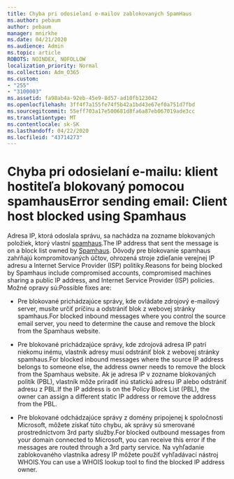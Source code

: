 ```yaml
---
title: Chyba pri odosielaní e-mailov zablokovaných SpamHaus
ms.author: pebaum
author: pebaum
manager: mnirkhe
ms.date: 04/21/2020
ms.audience: Admin
ms.topic: article
ROBOTS: NOINDEX, NOFOLLOW
localization_priority: Normal
ms.collection: Adm_O365
ms.custom:
- "255"
- "3100003"
ms.assetid: fa98ab4a-92eb-45e9-8d57-ad10fb123042
ms.openlocfilehash: 3ff4f7a155fe74f5b42a1bd43e67ef0a751d7fbd
ms.sourcegitcommit: 55eff703a17e500681d8fa6a87eb067019ade3cc
ms.translationtype: MT
ms.contentlocale: sk-SK
ms.lasthandoff: 04/22/2020
ms.locfileid: "43714273"
---
```

# <a name="error-sending-email-client-host-blocked-using-spamhaus"></a><span data-ttu-id="a4bef-102">Chyba pri odosielaní e-mailu: klient hostiteľa blokovaný pomocou spamhaus</span><span class="sxs-lookup"><span data-stu-id="a4bef-102">Error sending email: Client host blocked using Spamhaus</span></span>

<span data-ttu-id="a4bef-103">Adresa IP, ktorá odoslala správu, sa nachádza na zozname blokovaných položiek, ktorý vlastní [spamhaus](https://go.microsoft.com/fwlink/p/?linkid=123245).</span><span class="sxs-lookup"><span data-stu-id="a4bef-103">The IP address that sent the message is on a block list owned by [Spamhaus](https://go.microsoft.com/fwlink/p/?linkid=123245).</span></span> <span data-ttu-id="a4bef-104">Dôvody pre blokovanie spamhaus zahŕňajú kompromitovaných účtov, ohrozená stroje zdieľanie verejnej IP adresu a Internet Service Provider (ISP) politiky.</span><span class="sxs-lookup"><span data-stu-id="a4bef-104">Reasons for being blocked by Spamhaus include compromised accounts, compromised machines sharing a public IP address, and Internet Service Provider (ISP) policies.</span></span> <span data-ttu-id="a4bef-105">Možné opravy sú:</span><span class="sxs-lookup"><span data-stu-id="a4bef-105">Possible fixes are:</span></span>
  
- <span data-ttu-id="a4bef-106">Pre blokované prichádzajúce správy, kde ovládate zdrojový e-mailový server, musíte určiť príčinu a odstrániť blok z webovej stránky spamhaus.</span><span class="sxs-lookup"><span data-stu-id="a4bef-106">For blocked inbound messages where you control the source email server, you need to determine the cause and remove the block from the Spamhaus website.</span></span>

- <span data-ttu-id="a4bef-107">Pre blokované prichádzajúce správy, kde zdrojová adresa IP patrí niekomu inému, vlastník adresy musí odstrániť blok z webovej stránky spamhaus.</span><span class="sxs-lookup"><span data-stu-id="a4bef-107">For blocked inbound messages where the source IP address belongs to someone else, the address owner needs to remove the block from the Spamhaus website.</span></span> <span data-ttu-id="a4bef-108">Ak je adresa IP v zozname blokovaných politík (PBL), vlastník môže priradiť inú statickú adresu IP alebo odstrániť adresu z PBL.</span><span class="sxs-lookup"><span data-stu-id="a4bef-108">If the IP address is on the Policy Block List (PBL), the owner can assign a different static IP address or remove the address from the PBL.</span></span>

- <span data-ttu-id="a4bef-109">Pre blokované odchádzajúce správy z domény pripojenej k spoločnosti Microsoft, môžete získať túto chybu, ak správy sú smerované prostredníctvom 3rd party služby.</span><span class="sxs-lookup"><span data-stu-id="a4bef-109">For blocked outbound messages from your domain connected to Microsoft, you can receive this error if the messages are routed through a 3rd party service.</span></span> <span data-ttu-id="a4bef-110">Na vyhľadanie zablokovaného vlastníka adresy IP môžete použiť vyhľadávací nástroj WHOIS.</span><span class="sxs-lookup"><span data-stu-id="a4bef-110">You can use a WHOIS lookup tool to find the blocked IP address owner.</span></span>
